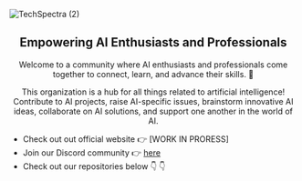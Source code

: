 

![TechSpectra (2)](https://github.com/TechSpectra/.github/assets/113163028/5c139e17-ac1c-4955-8878-4e81079e2fa9)



<h2 align="center">Empowering AI Enthusiasts and Professionals</h2>
<p align="center">
</p>
<div align="center">
<p> Welcome to a community where AI enthusiasts and professionals come together to connect, learn, and advance their skills. 🤖 </p>
<p> This organization is a hub for all things related to artificial intelligence! Contribute to AI projects, raise AI-specific issues, brainstorm innovative AI ideas, collaborate on AI solutions, and support one another in the world of AI. </p>

</div>


- Check out out official website 👉 [WORK IN PRORESS]
- Join our Discord community 👉 [here](https://discord.gg/bSzXmdkRNR)
- Check out our repositories below 👇 👇
